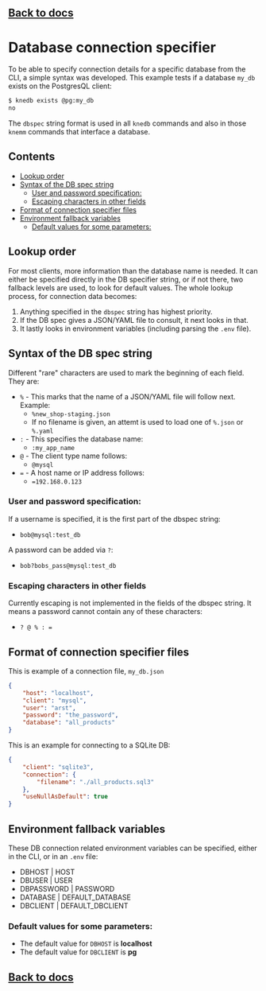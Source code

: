 ## [Back to docs](./index.md) <!-- omit in toc -->

# Database connection specifier <!-- omit in toc -->
To be able to specify connection details for a specific database from the CLI, a simple syntax was 
developed. This example tests if a database `my_db` exists on the PostgresQL client:  
```bash 
$ knedb exists @pg:my_db   
no
```
The `dbspec` string format is used in all `knedb` commands and also in those `knemm` commands 
that interface a database. 


## Contents <!-- omit in toc --> 
- [Lookup order](#lookup-order)
- [Syntax of the DB spec string](#syntax-of-the-db-spec-string)
  - [User and password specification:](#user-and-password-specification)
  - [Escaping characters in other fields](#escaping-characters-in-other-fields)
- [Format of connection specifier files](#format-of-connection-specifier-files)
- [Environment fallback variables](#environment-fallback-variables)
  - [Default values for some parameters:](#default-values-for-some-parameters)

## Lookup order
For most clients, more information than the database name is needed. It can either be specified directly 
in the DB specifier string, or if not there, two fallback levels are used, to look for default values. 
The whole lookup process, for connection data becomes: 

 1. Anything specified in the `dbspec` string has highest priority.
 2. If the DB spec gives a JSON/YAML file to consult, it next looks in that.
 3. It lastly looks in environment variables (including parsing the `.env` file).

## Syntax of the DB spec string
Different "rare" characters are used to mark the beginning of each field. They are: 
 - `%` - This marks that the name of a JSON/YAML file will follow next. Example:
   - `%new_shop-staging.json` 
   - If no filename is given, an attemt is used to load one of `%.json` or `%.yaml` 
 - `:` - This specifies the database name:
   - `:my_app_name` 
 - `@` - The client type name follows:
   - `@mysql`
 - `=` - A host name or IP address follows: 
   - `=192.168.0.123`
  
### User and password specification:
If a username is specified, it is the first part of the dbspec string:
 - `bob@mysql:test_db`

A password can be added via `?`: 
 - `bob?bobs_pass@mysql:test_db`

### Escaping characters in other fields
Currently escaping is not implemented in the fields of the dbspec string. It means a password cannot 
contain any of these characters: 
  * `? @ % : =`

## Format of connection specifier files
This is example of a connection file, `my_db.json` 
```json 
{
    "host": "localhost",
    "client": "mysql",
    "user": "arst",
    "password": "the_password",
    "database": "all_products"
}
```
This is an example for connecting to a SQLite DB: 
```json 
{
    "client": "sqlite3",
    "connection": {
        "filename": "./all_products.sql3"
    },
    "useNullAsDefault": true
}
```

## Environment fallback variables
These DB connection related environment variables can be specified, either in the CLI, or in an `.env` file: 
 * DBHOST | HOST
 * DBUSER | USER
 * DBPASSWORD | PASSWORD 
 * DATABASE | DEFAULT_DATABASE
 * DBCLIENT | DEFAULT_DBCLIENT

### Default values for some parameters: 
 * The default value for `DBHOST` is **localhost** 
 * The default value for `DBCLIENT` is **pg** 

## [Back to docs](./index.md) <!-- omit in toc -->
